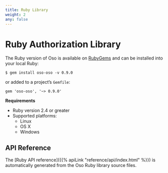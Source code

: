 ```yaml
---
title: Ruby Library
weight: 2
any: false
---
```


# Ruby Authorization Library

The Ruby version of Oso is available on [RubyGems](https://rubygems.org/gems/oso-oso) and can be installed
into your local Ruby:

```
$ gem install oso-oso -v 0.9.0
```

or added to a project’s `Gemfile`:

```
gem 'oso-oso', '~> 0.9.0'
```


**Requirements**

* Ruby version 2.4 or greater
* Supported platforms:
  * Linux
  * OS X
  * Windows

## API Reference

The [Ruby API reference]({{% apiLink "reference/api/index.html" %}})
is automatically generated from the Oso Ruby library source files.